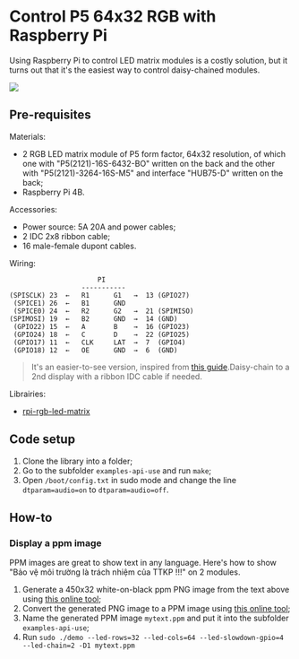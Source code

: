 # Control P5 64x32 RGB with Raspberry Pi

Using Raspberry Pi to control LED matrix modules is a costly solution, but it turns out that it's the easiest way to control daisy-chained modules.

![](pi-128x32.jpeg)

## Pre-requisites

Materials:

* 2 RGB LED matrix module of P5 form factor, 64x32 resolution, of which one with "P5(2121)-16S-6432-BO" written on the back and the other with "P5(2121)-3264-16S-M5" and interface "HUB75-D" written on the back;
* Raspberry Pi 4B.

Accessories:

* Power source: 5A 20A and power cables;
* 2 IDC 2x8 ribbon cable;
* 16 male-female dupont cables.

Wiring:

```
                      PI
                  -----------
(SPISCLK) 23  ←   R1      G1   →  13 (GPIO27)
 (SPICE1) 26  ←   B1      GND
 (SPICE0) 24  ←   R2      G2   →  21 (SPIMISO)
(SPIMOSI) 19  ←   B2      GND  →  14 (GND)
 (GPIO22) 15  ←   A       B    →  16 (GPIO23)
 (GPIO24) 18  ←   C       D    →  22 (GPIO25)
 (GPIO17) 11  ←   CLK     LAT  →  7  (GPIO4)
 (GPIO18) 12  ←   OE      GND  →  6  (GND)
```

> It's an easier-to-see version, inspired from [this guide](https://github.com/hzeller/rpi-rgb-led-matrix/blob/master/wiring.md).Daisy-chain to a 2nd display with a ribbon IDC cable if needed.

Librairies:

* [rpi-rgb-led-matrix](https://github.com/hzeller/rpi-rgb-led-matrix/)

## Code setup

1. Clone the library into a folder;
2. Go to the subfolder `examples-api-use` and run `make`;
3. Open `/boot/config.txt` in sudo mode and change the line `dtparam=audio=on` to `dtparam=audio=off`.

## How-to

### Display a ppm image

PPM images are great to show text in any language. Here's how to show "Bảo vệ môi trường là trách nhiệm của TTKP !!!" on 2 modules.

1. Generate a 450x32 white-on-black ppm PNG image from the text above using [this online tool](https://text2image.com/);
2. Convert the generated PNG image to a PPM image using [this online tool](https://convertio.co/png-ppm/);
3. Name the generated PPM image `mytext.ppm` and put it into the subfolder `examples-api-use`;
4. Run `sudo ./demo --led-rows=32 --led-cols=64 --led-slowdown-gpio=4 --led-chain=2 -D1 mytext.ppm`
